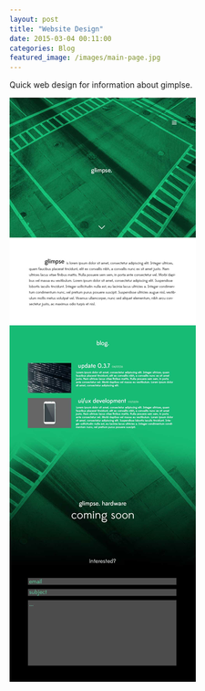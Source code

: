 ```yaml
---
layout: post
title: "Website Design"
date: 2015-03-04 00:11:00
categories: Blog
featured_image: /images/main-page.jpg
---
```


Quick web design for information about gimplse.

![web design](/images/glimpse_web_design.jpg)